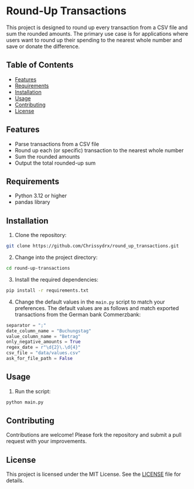 # Round-Up Transactions

This project is designed to round up every transaction from a CSV file and sum the rounded amounts. The primary use case is for applications where users want to round up their spending to the nearest whole number and save or donate the difference.

## Table of Contents

- [Features](#features)
- [Requirements](#requirements)
- [Installation](#installation)
- [Usage](#usage)
- [Contributing](#contributing)
- [License](#license)

## Features

- Parse transactions from a CSV file
- Round up each (or specific) transaction to the nearest whole number
- Sum the rounded amounts
- Output the total rounded-up sum

## Requirements

- Python 3.12 or higher
- pandas library

## Installation

1. Clone the repository:

```bash
git clone https://github.com/Chrissydrx/round_up_transactions.git
```

2. Change into the project directory:

```bash
cd round-up-transactions
```

3. Install the required dependencies:

```bash
pip install -r requirements.txt
```

4. Change the default values in the `main.py` script to match your preferences. The default values are as follows and match exported transactions from the German bank Commerzbank:

```python
separator = ";"
date_column_name = "Buchungstag"
value_column_name = "Betrag"
only_negative_amounts = True
regex_date = r"\d{2}\.\d{4}"
csv_file = "data/values.csv"
ask_for_file_path = False
```

## Usage

1. Run the script:

```bash
python main.py
```

## Contributing

Contributions are welcome! Please fork the repository and submit a pull request with your improvements.

## License

This project is licensed under the MIT License. See the [LICENSE](LICENSE) file for details.
